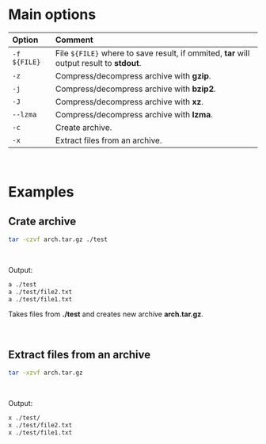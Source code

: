 # Main options
|Option|Comment|
|:-----|:------|
|``-f ${FILE}``|File ``${FILE}`` where to save result, if ommited, **tar** will output result to **stdout**.|
|``-z``|Compress/decompress archive with **gzip**.|
|``-j``|Compress/decompress  archive with **bzip2**.|
|``-J``|Compress/decompress  archive with **xz**.|
|``--lzma``|Compress/decompress  archive with **lzma**.|
|``-c``|Create archive.|
|``-x``|Extract files from an archive.|

<br>

# Examples
## Crate archive
```bash
tar -czvf arch.tar.gz ./test
```

<br>

Output:
```bash
a ./test
a ./test/file2.txt
a ./test/file1.txt
```

Takes files from **./test** and creates new archive **arch.tar.gz**.

<br>

## Extract files from an archive
```bash
tar -xzvf arch.tar.gz
```

<br>

Output:
```bash
x ./test/
x ./test/file2.txt
x ./test/file1.txt
```
